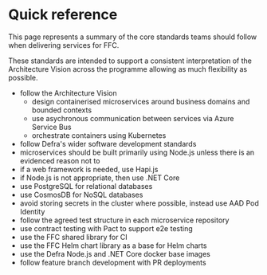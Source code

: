 # Quick reference
This page represents a summary of the core standards teams should follow when delivering services for FFC.

These standards are intended to support a consistent interpretation of the Architecture Vision across the programme allowing as much flexibility as possible.

- follow the Architecture Vision
  - design containerised microservices around business domains and bounded contexts
  - use asychronous communication between services via Azure Service Bus
  - orchestrate containers using Kubernetes
- follow Defra's wider software development standards
- microservices should be built primarily using Node.js unless there is an evidenced reason not to
- if a web framework is needed, use Hapi.js
- if Node.js is not appropriate, then use .NET Core
- use PostgreSQL for relational databases
- use CosmosDB for NoSQL databases
- avoid storing secrets in the cluster where possible, instead use AAD Pod Identity
- follow the agreed test structure in each microservice repository
- use contract testing with Pact to support e2e testing
- use the FFC shared library for CI
- use the FFC Helm chart library as a base for Helm charts
- use the Defra Node.js and .NET Core docker base images
- follow feature branch development with PR deployments
